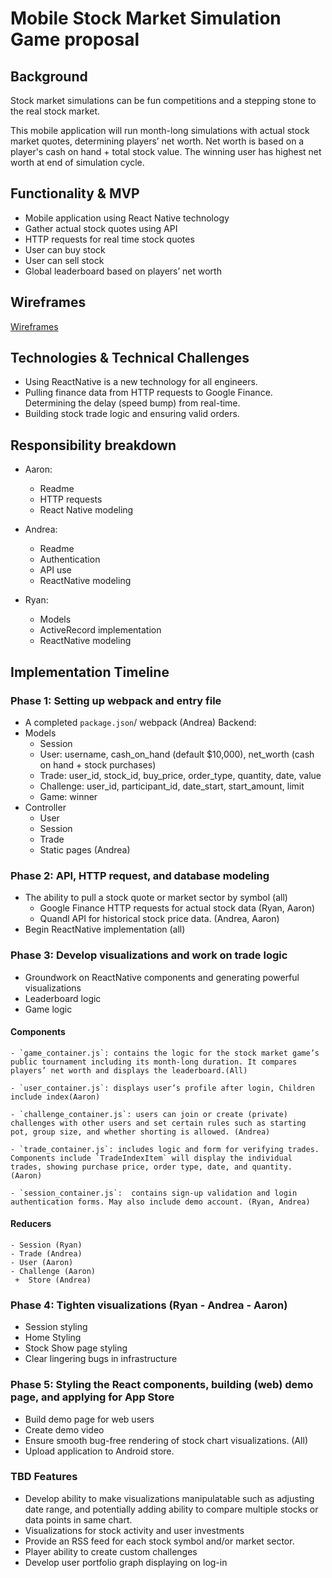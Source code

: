 # Mobile Stock Market Simulation Game proposal

## Background
Stock market simulations can be fun competitions and a stepping stone to the real stock market.

This mobile application will run month-long simulations with actual stock market quotes, determining players’ net worth. Net worth is based on a player's cash on hand + total stock value. The winning user has highest net worth at end of simulation cycle.

## Functionality & MVP
  - Mobile application using React Native technology
  - Gather actual stock quotes using API
  - HTTP requests for real time stock quotes
  - User can buy stock
  - User can sell stock
  - Global leaderboard based on players’ net worth

## Wireframes
  [Wireframes](https://github.com/adelrio1/stockSectorVisualizer/tree/master/docs/wireframes)

## Technologies & Technical Challenges
  - Using ReactNative is a new technology for all engineers.
  - Pulling finance data from HTTP requests to Google Finance. Determining the delay (speed bump) from real-time.
  - Building stock trade logic and ensuring valid orders.

## Responsibility breakdown
  - Aaron:
    - Readme
    - HTTP requests
    - React Native modeling

  - Andrea:
    - Readme
    - Authentication
    - API use
    - ReactNative modeling

  - Ryan:
    - Models
    - ActiveRecord implementation
    - ReactNative modeling

## Implementation Timeline

### Phase 1: Setting up webpack and entry file
  - A completed `package.json`/ webpack (Andrea)
  Backend:
  - Models
     + Session
     + User: username, cash_on_hand (default $10,000), net_worth (cash on hand + stock purchases)
     + Trade: user_id, stock_id, buy_price, order_type, quantity, date, value
     + Challenge: user_id, participant_id, date_start, start_amount, limit
     + Game: winner
  -  Controller
        * User
        * Session
        * Trade
        * Static pages (Andrea)

### Phase 2: API, HTTP request, and database modeling
  - The ability to pull a stock quote or market sector by symbol (all)
       * Google Finance HTTP requests for actual stock data (Ryan, Aaron)
       * Quandl API for historical stock price data. (Andrea, Aaron)
  - Begin ReactNative implementation (all)

### Phase 3: Develop visualizations and work on trade logic
  - Groundwork on ReactNative components and generating powerful visualizations
  - Leaderboard logic
  - Game logic

  #### Components
    - `game_container.js`: contains the logic for the stock market game’s public tournament including its month-long duration. It compares players’ net worth and displays the leaderboard.(All)

    - `user_container.js`: displays user’s profile after login, Children include index(Aaron)

    - `challenge_container.js`: users can join or create (private) challenges with other users and set certain rules such as starting pot, group size, and whether shorting is allowed. (Andrea)

    - `trade_container.js`: includes logic and form for verifying trades. Components include `TradeIndexItem` will display the individual trades, showing purchase price, order type, date, and quantity. (Aaron)

    - `session_container.js`:  contains sign-up validation and login authentication forms. May also include demo account. (Ryan, Andrea)

  #### Reducers
    - Session (Ryan)
    - Trade (Andrea)
    - User (Aaron)
    - Challenge (Aaron)
     +  Store (Andrea)

### Phase 4: Tighten visualizations (Ryan - Andrea - Aaron)
  - Session styling
  - Home Styling
  - Stock Show page styling
  - Clear lingering bugs in infrastructure

### Phase 5: Styling the React components, building (web) demo page, and applying for App Store
  - Build demo page for web users
  - Create demo video
  - Ensure smooth bug-free rendering of stock chart visualizations. (All)
  - Upload application to Android store.

### TBD Features
  - Develop ability to make visualizations manipulatable such as adjusting date range, and potentially adding ability to compare multiple stocks or data points in same chart.
  - Visualizations for stock activity and user investments
  - Provide an RSS feed for each stock symbol and/or market sector.
  - Player ability to create custom challenges
  - Develop user portfolio graph displaying on log-in
